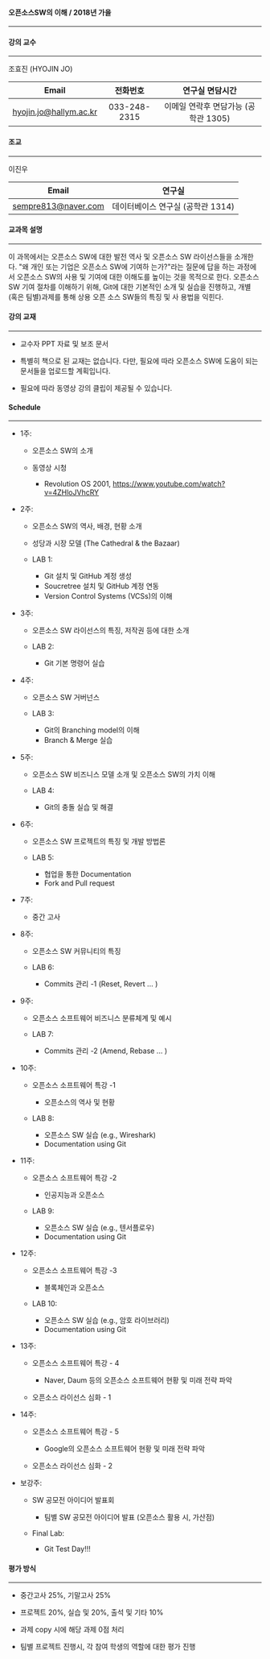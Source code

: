 #### 오픈소스SW의 이해 / 2018년 가을 
-----------------------------
   
   
#### 강의 교수 
--------
조효진 (HYOJIN JO)

|   Email | 전화번호 | 연구실	면담시간 | 
|:-------:|:-------:|:------:|
|   hyojin.jo@hallym.ac.kr    |   033-248-2315    |   이메일 연락후 면담가능 (공학관 1305)   |
 

#### 조교
----
이진우

|   Email | 연구실 | 
|:-------:|:------:|
|   sempre813@naver.com     |   데이터베이스 연구실 (공학관 1314)    |
 

#### 교과목 설명
----------
이 과목에서는 오픈소스 SW에 대한 발전 역사 및 오픈소스 SW 라이선스들을 소개한다. "왜 개인 또는 기업은 오픈소스 SW에 기여하
는가?"라는 질문에 답을 하는 과정에서 오픈소스 SW의 사용 및 기여에 대한 이해도를 높이는 것을 목적으로 한다. 오픈소스SW 기여
절차를 이해하기 위해, Git에 대한 기본적인 소개 및 실습을 진행하고, 개별 (혹은 팀별)과제를 통해 상용 오픈 소스 SW들의 특징 및 사
용법을 익힌다. 



#### 강의 교재
--------

* 교수자 PPT 자료 및 보조 문서 

* 특별히 책으로 된 교재는 없습니다. 다만, 필요에 따라 오픈소스 SW에 도움이 되는 문서들을 업로드할 계획입니다. 

* 필요에 따라 동영상 강의 클립이 제공될 수 있습니다.  


#### Schedule
-------

* 1주: 
  * 오픈소스 SW의 소개 
  
  * 동영상 시청 
    * Revolution OS 2001, <https://www.youtube.com/watch?v=4ZHloJVhcRY> 
    
* 2주: 
  * 오픈소스 SW의 역사, 배경, 현황 소개
  * 성당과 시장 모델 (The Cathedral & the Bazaar)
  
  * LAB 1:
    * Git 설치 및 GitHub 계정 생성
    * Soucretree 설치 및 GitHub 계정 연동
    * Version Control Systems (VCSs)의 이해 
    
* 3주: 
  * 오픈소스 SW 라이선스의 특징, 저작권 등에 대한 소개 
  
  * LAB 2: 
    * Git 기본 명령어 실습
   
* 4주: 
  * 오픈소스 SW 거버넌스
  
  * LAB 3: 
    * Git의 Branching model의 이해
    * Branch & Merge 실습
    
* 5주: 
  * 오픈소스 SW 비즈니스 모델 소개 및 오픈소스 SW의 가치 이해 
  
  * LAB 4: 
    * Git의 충돌 실습 및 해결   
        
* 6주: 
  * 오픈소스 SW 프로젝트의 특징 및 개발 방법론
  
  * LAB 5: 
    * 협업을 통한 Documentation
    * Fork and Pull request
       
* 7주: 
  * 중간 고사 


* 8주: 
  * 오픈소스 SW 커뮤니티의 특징
  
  * LAB 6: 
    * Commits 관리 -1 (Reset, Revert ... )  
    
* 9주: 
  * 오픈소스 소프트웨어 비즈니스 분류체계 및 예시
  
  * LAB 7:    
    * Commits 관리 -2 (Amend, Rebase ... )  
    
    
* 10주: 
  * 오픈소스 소프트웨어 특강 -1
    * 오픈소스의 역사 및 현황
  
  * LAB 8: 
    * 오픈소스 SW 실습 (e.g., Wireshark)
    * Documentation using Git   
    
   
* 11주: 
  * 오픈소스 소프트웨어 특강 -2
     * 인공지능과 오픈소스
  
  * LAB 9: 
    * 오픈소스 SW 실습 (e.g., 텐서플로우)
    * Documentation using Git 
    
    
* 12주: 
  * 오픈소스 소프트웨어 특강 -3 
    * 블록체인과 오픈소스
  
  * LAB 10: 
    * 오픈소스 SW 실습 (e.g., 암호 라이브러리)
    * Documentation using Git 
    
 
* 13주: 
  * 오픈소스 소프트웨어 특강 - 4
    * Naver, Daum 등의 오픈소스 소프트웨어 현황 및 미래 전략 파악
  
  * 오픈소스 라이선스 심화 - 1
    
    
* 14주: 
  * 오픈소스 소프트웨어 특강 - 5
    * Google의 오픈소스 소프트웨어 현황 및 미래 전략 파악
  
  * 오픈소스 라이선스 심화 - 2
    
    
* 보강주: 
  * SW 공모전 아이디어 발표회
    * 팀별 SW 공모전 아이디어 발표 (오픈소스 활용 시, 가산점)
  
  * Final Lab: 
    * Git Test Day!!! 
    


#### 평가 방식
--------
* 중간고사 25%, 기말고사 25% 

* 프로젝트 20%, 실습 및  20%, 출석 및 기타 10% 

* 과제 copy 시에 해당 과제 0점 처리 

* 팀별 프로젝트 진행시, 각 참여 학생의 역할에 대한 평가 진행
